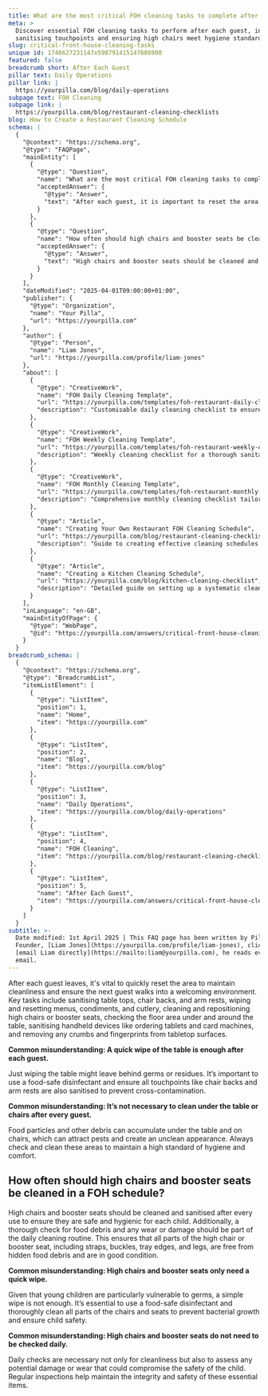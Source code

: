 ```yaml
---
title: What are the most critical FOH cleaning tasks to complete after every guest?
meta: >
  Discover essential FOH cleaning tasks to perform after each guest, including
  sanitising touchpoints and ensuring high chairs meet hygiene standards.
slug: critical-front-house-cleaning-tasks
unique id: 1746627231147x598791415147686900
featured: false
breadcrumb short: After Each Guest
pillar text: Daily Operations
pillar link: |
  https://yourpilla.com/blog/daily-operations
subpage text: FOH Cleaning
subpage link: |
  https://yourpilla.com/blog/restaurant-cleaning-checklists
blog: How to Create a Restaurant Cleaning Schedule
schema: |
  {
    "@context": "https://schema.org",
    "@type": "FAQPage",
    "mainEntity": [
      {
        "@type": "Question",
        "name": "What are the most critical FOH cleaning tasks to complete after every guest?",
        "acceptedAnswer": {
          "@type": "Answer",
          "text": "After each guest, it is important to reset the area promptly to ensure cleanliness. This includes sanitising table tops, chair backs, and armrests, wiping and resetting menus, condiments, and utensils. Clean high chairs or booster seats, sanitise handheld devices like tablets and payment machines, and remove any crumbs and prints from surfaces to maintain a pleasing environment."
        }
      },
      {
        "@type": "Question",
        "name": "How often should high chairs and booster seats be cleaned in a FOH schedule?",
        "acceptedAnswer": {
          "@type": "Answer",
          "text": "High chairs and booster seats should be cleaned and sanitised after every use. They should also be checked daily for food debris, wear, or damage to ensure they are safe and clean for each child."
        }
      }
    ],
    "dateModified": "2025-04-01T09:00:00+01:00",
    "publisher": {
      "@type": "Organization",
      "name": "Your Pilla",
      "url": "https://yourpilla.com"
    },
    "author": {
      "@type": "Person",
      "name": "Liam Jones",
      "url": "https://yourpilla.com/profile/liam-jones"
    },
    "about": [
      {
        "@type": "CreativeWork",
        "name": "FOH Daily Cleaning Template",
        "url": "https://yourpilla.com/templates/foh-restaurant-daily-cleaning",
        "description": "Customisable daily cleaning checklist to ensure a clean and welcoming front of house atmosphere."
      },
      {
        "@type": "CreativeWork",
        "name": "FOH Weekly Cleaning Template",
        "url": "https://yourpilla.com/templates/foh-restaurant-weekly-cleaning",
        "description": "Weekly cleaning checklist for a thorough sanitation of the restaurant front house areas."
      },
      {
        "@type": "CreativeWork",
        "name": "FOH Monthly Cleaning Template",
        "url": "https://yourpilla.com/templates/foh-restaurant-monthly-cleaning",
        "description": "Comprehensive monthly cleaning checklist tailored to keep front house areas pristine."
      },
      {
        "@type": "Article",
        "name": "Creating Your Own Restaurant FOH Cleaning Schedule",
        "url": "https://yourpilla.com/blog/restaurant-cleaning-checklists",
        "description": "Guide to creating effective cleaning schedules for maintaining restaurant front of house areas."
      },
      {
        "@type": "Article",
        "name": "Creating a Kitchen Cleaning Schedule",
        "url": "https://yourpilla.com/blog/kitchen-cleaning-checklist",
        "description": "Detailed guide on setting up a systematic cleaning schedule for kitchen spaces in restaurants."
      }
    ],
    "inLanguage": "en-GB",
    "mainEntityOfPage": {
      "@type": "WebPage",
      "@id": "https://yourpilla.com/answers/critical-front-house-cleaning-tasks"
    }
  }
breadcrumb_schema: |
  {
    "@context": "https://schema.org",
    "@type": "BreadcrumbList",
    "itemListElement": [
      {
        "@type": "ListItem",
        "position": 1,
        "name": "Home",
        "item": "https://yourpilla.com"
      },
      {
        "@type": "ListItem",
        "position": 2,
        "name": "Blog",
        "item": "https://yourpilla.com/blog"
      },
      {
        "@type": "ListItem",
        "position": 3,
        "name": "Daily Operations",
        "item": "https://yourpilla.com/blog/daily-operations"
      },
      {
        "@type": "ListItem",
        "position": 4,
        "name": "FOH Cleaning",
        "item": "https://yourpilla.com/blog/restaurant-cleaning-checklists"
      },
      {
        "@type": "ListItem",
        "position": 5,
        "name": "After Each Guest",
        "item": "https://yourpilla.com/answers/critical-front-house-cleaning-tasks"
      }
    ]
  }
subtitle: >-
  Date modified: 1st April 2025 | This FAQ page has been written by Pilla
  Founder, [Liam Jones](https://yourpilla.com/profile/liam-jones), click to
  [email Liam directly](https://mailto:liam@yourpilla.com), he reads every
  email.
---
```

After each guest leaves, it's vital to quickly reset the area to maintain cleanliness and ensure the next guest walks into a welcoming environment. Key tasks include sanitising table tops, chair backs, and arm rests, wiping and resetting menus, condiments, and cutlery, cleaning and repositioning high chairs or booster seats, checking the floor area under and around the table, sanitising handheld devices like ordering tablets and card machines, and removing any crumbs and fingerprints from tabletop surfaces.

**Common misunderstanding: A quick wipe of the table is enough after each guest.**

Just wiping the table might leave behind germs or residues. It’s important to use a food-safe disinfectant and ensure all touchpoints like chair backs and arm rests are also sanitised to prevent cross-contamination.

**Common misunderstanding: It’s not necessary to clean under the table or chairs after every guest.**

Food particles and other debris can accumulate under the table and on chairs, which can attract pests and create an unclean appearance. Always check and clean these areas to maintain a high standard of hygiene and comfort.

## How often should high chairs and booster seats be cleaned in a FOH schedule?

High chairs and booster seats should be cleaned and sanitised after every use to ensure they are safe and hygienic for each child. Additionally, a thorough check for food debris and any wear or damage should be part of the daily cleaning routine. This ensures that all parts of the high chair or booster seat, including straps, buckles, tray edges, and legs, are free from hidden food debris and are in good condition.

**Common misunderstanding: High chairs and booster seats only need a quick wipe.**

Given that young children are particularly vulnerable to germs, a simple wipe is not enough. It’s essential to use a food-safe disinfectant and thoroughly clean all parts of the chairs and seats to prevent bacterial growth and ensure child safety.

**Common misunderstanding: High chairs and booster seats do not need to be checked daily.**

Daily checks are necessary not only for cleanliness but also to assess any potential damage or wear that could compromise the safety of the child. Regular inspections help maintain the integrity and safety of these essential items.
